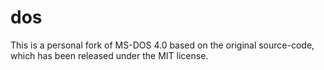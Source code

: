 # dos 

This is a personal fork of MS-DOS 4.0 based on the original source-code, which has been released under the MIT license. 